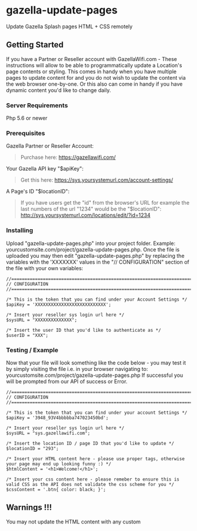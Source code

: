 # gazella-update-pages

Update Gazella Splash pages HTML + CSS remotely 

## Getting Started

If you have a Partner or Reseller account with GazellaWifi.com - These instructions will allow to be able to programmatically update a Location's page contents or styling. This comes in handy when you have multiple pages to update content for and you do not wish to update the content via the web browser one-by-one. Or this also can come in handy if you have dynamic content you'd like to change daily. 

### Server Requirements
Php 5.6 or newer

### Prerequisites

Gazella Partner or Reseller Account:
> Purchase here: https://gazellawifi.com/

Your Gazella API key "$apiKey":
> Get this here: https://sys.yoursystemurl.com/account-settings/

A Page's ID "$locationID":
> If you have users get the "id" from the browser's URL for example the last numbers of the url "1234" would be the "$locationID": http://sys.yoursystemurl.com/locations/edit/?id=1234

### Installing

Upload "gazella-update-pages.php" into your project folder. Example: yourcustomsite.com/project/gazella-update-pages.php.
Once the file is uploaded you may then edit "gazella-update-pages.php" by replacing the variables with the 'XXXXXXX' values in the "// CONFIGURATION" 
section of the file with your own variables:

```
//======================================================================//
// CONFIGURATION
//======================================================================//  

/* This is the token that you can find under your Account Settings */
$apiKey = 'XXXXXXXXXXXXXXXXXXXXXXXXXXX';

/* Insert your reseller sys login url here */
$sysURL = "XXXXXXXXXXXXXX";

/* Insert the user ID that you'd like to authenticate as */ 
$userID = "XXX";
```

### Testing / Example

Now that your file will look something like the code below - you may test it by
simply visiting the file i.e. in your browser navigating to: yourcustomsite.com/project/gazella-update-pages.php
If successful you will be prompted from our API of success or Error.
 
```
//======================================================================//
// CONFIGURATION
//======================================================================//  

/* This is the token that you can find under your account Settings */
$apiKey = '3948_93V4bbbbba747023450bd'; 

/* Insert your reseller sys login url here */
$sysURL = "sys.gazellawifi.com";

/* Insert the location ID / page ID that you'd like to update */ 
$locationID = "293";

/* Insert your HTML content here - please use proper tags, otherwise your page may end up looking funny :) */ 
$htmlContent = '<h1>Welcome!</h1>';  

/* Insert your css content here - please remeber to ensure this is valid CSS as the API does not validate the css scheme for you */ 
$cssContent = '.btn{ color: black; }'; 

 ```   

## Warnings !!!

You may not update the HTML content with any custom <script> or remote src="http://yoururl.com/picture.jpg" as it will not load to the client. This is the same for the custom CSS. If you wish to include a image you must convert / encode the image to Base64

## Versioning

We use Gazella API v2.0 for this example. See Documentation here: https://sys.gazellawifi.com/docs/api/v2/

## License

This project is licensed under the MIT License - see the [LICENSE.md](LICENSE.md) file for details